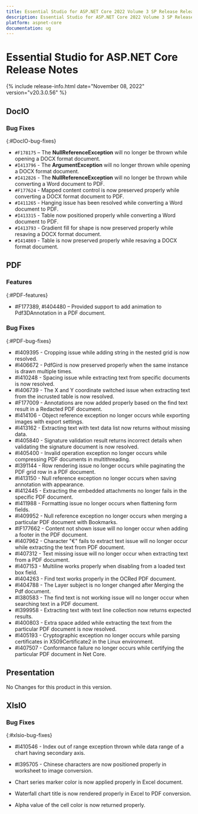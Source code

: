 ```yaml
---
title: Essential Studio for ASP.NET Core 2022 Volume 3 SP Release Release Notes  
description: Essential Studio for ASP.NET Core 2022 Volume 3 SP Release Release Notes  
platform: aspnet-core
documentation: ug
---
```


# Essential Studio for ASP.NET Core  Release Notes  

{% include release-info.html date="November 08, 2022"  version="v20.3.0.56" %} 





## DocIO

### Bug Fixes
{:#DocIO-bug-fixes}

- `#F178175` – The **NullReferenceException** will no longer be thrown while opening a DOCX format document.
- `#I413796` - The **ArgumentException** will no longer thrown while opening a DOCX format document.
- `#I412826` - The **NullReferenceException** will no longer be thrown while converting a Word document to PDF.
- `#F177624` - Mapped content control is now preserved properly while converting a DOCX format document to PDF.
- `#I411265` - Hanging issue has been resolved while converting a Word document to PDF.
- `#I413315` - Table now positioned properly while converting a Word document to PDF.
- `#I413793` - Gradient fill for shape is now preserved properly while resaving a DOCX format document.
- `#I414869` - Table is now preserved properly while resaving a DOCX format document.
## PDF

### Features
{:#PDF-features}

* \#F177389, #I404480 – Provided support to add animation to Pdf3DAnnotation in a PDF document.

### Bug Fixes
{:#PDF-bug-fixes}

* \#I409395 -	Cropping issue while adding string in the nested grid is now resolved.
* \#I406672 -	PdfGird is now preserved properly when the same instance is drawn multiple times.
* \#I410248 -	Spacing issue while extracting text from specific documents is now resolved.
* \#I406739 -	The X and Y coordinate switched issue when extracting text from the incrusted table is now resolved.
* \#F177009 -	Annotations are now added properly based on the find text result in a Redacted PDF document.
* \#I414106 -	Object reference exception no longer occurs while exporting images with export settings.
* \#I413162 -	Extracting text with text data list now returns without missing data.
* \#I405840 -	Signature validation result returns incorrect details when validating the signature document is now resolved.
* \#I405400 -	Invalid operation exception no longer occurs while compressing PDF documents in multithreading.
* \#I391144 -	Row rendering issue no longer occurs while paginating the PDF grid row in a PDF document.
* \#I413150 -	Null reference exception no longer occurs when saving annotation with appearance.
* \#I412445 -	Extracting the embedded attachments no longer fails in the specific PDF document.
* \#I411988 -	Formatting issue no longer occurs when flattening form fields.
* \#I409952 -	Null reference exception no longer occurs when merging a particular PDF document with Bookmarks.
* \#IF177662 -	Content not shown issue will no longer occur when adding a footer in the PDF document.
* \#I407962 -	Character "€" fails to extract text issue will no longer occur while extracting the text from PDF document.
* \#I407312 -	Text missing issue will no longer occur when extracting text from a PDF document.
* \#I407153 -	Multiline works properly when disabling from a loaded text box field.
* \#I404263 -	Find text works properly in the OCRed PDF document.
* \#I404788 -	The Layer subject is no longer changed after Merging the Pdf document.
* \#I380583 -	The find text is not working issue will no longer occur when searching text in a PDF document.
* \#I399958 -	Extracting text with text line collection now returns expected results.
* \#I400803 -	Extra space added while extracting the text from the particular PDF document is now resolved.
* \#I405193 -	Cryptographic exception no longer occurs while parsing certificates in X509Certificate2 in the Linux environment.
* \#I407507 -	Conformance failure no longer occurs while certifying the particular PDF document in Net Core.
## Presentation

No Changes for this product in this version.

[//]: # "Delete the contents of this file while new content is added."

## XlsIO

### Bug Fixes
{:#xlsio-bug-fixes}

* \#I410546 - Index out of range exception thrown while data range of a chart having secondary axis.
* \#I395705 - Chinese characters are now positioned properly in worksheet to image conversion.

* Chart series marker color is now applied properly in Excel document.
* Waterfall chart title is now rendered properly in Excel to PDF conversion.
* Alpha value of the cell color is now returned properly. 
